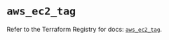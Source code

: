 # `aws_ec2_tag`

Refer to the Terraform Registry for docs: [`aws_ec2_tag`](https://registry.terraform.io/providers/hashicorp/aws/4.54.0/docs/resources/ec2_tag).
